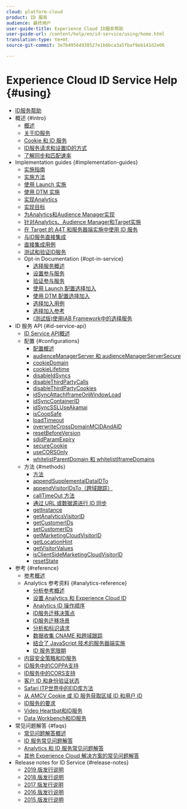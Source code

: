 ```yaml
---
cloud: platform-cloud
product: ID 服务
audience: 最终用户
user-guide-title: Experience Cloud ID服务帮助
user-guide-url: /content/help/en/id-service/using/home.html
translation-type: tm+mt
source-git-commit: 3e7b49564938527e1b6bca3a5fbaf9eb141d2e06

---
```



# Experience Cloud ID Service Help {#using}

+ [ID服务帮助](home.md)
+ 概述 {#intro}
   + [概述](introduction/overview.md)
   + [关于ID服务](introduction/about-id-service.md)
   + [Cookie 和 ID 服务](introduction/cookies.md)
   + [ID服务请求和设置ID的方式](introduction/id-request.md)
   + [了解同步和匹配速率](introduction/match-rates.md)
+ Implementation guides {#implementation-guides}
   + [实施指南](implementation-guides/implementation-guides.md)
   + [实施方法](implementation-guides/implementation-methods.md)
   + [使用 Launch 实施](implementation-guides/ecid-implement-with-launch.md)
   + [使用 DTM 实施](implementation-guides/standard.md)
   + [实现Analytics](implementation-guides/setup-analytics.md)
   + [实现目标](implementation-guides/setup-target.md)
   + [为Analytics和Audience Manager实现](implementation-guides/setup-aam-analytics.md)
   + [针对Analytics、Audience Manager和Target实施](implementation-guides/setup-aam-analytics-target.md)
   + [在 Target 的 A4T 和服务器端实施中使用 ID 服务](implementation-guides/ecid-a4t-target.md)
   + [与ID服务直接集成](implementation-guides/direct-integration.md)
   + [直接集成用例](implementation-guides/direct-integration-examples.md)
   + [测试和验证ID服务](implementation-guides/test-verify.md)
   + Opt-in Documentation {#opt-in-service}
      + [选择服务概述](implementation-guides/opt-in-service/optin-overview.md)
      + [设置参与服务](implementation-guides/opt-in-service/getting-started.md)
      + [验证参与服务](implementation-guides/opt-in-service/testing-optin-and-iab-plugin.md)
      + [使用 Launch 配置选择加入](implementation-guides/opt-in-service/launch.md)
      + [使用 DTM 配置选择加入](implementation-guides/opt-in-service/optin-dtm.md)
      + [选择加入用例](implementation-guides/opt-in-service/use-cases.md)
      + [选择加入参考](implementation-guides/opt-in-service/api.md)
      + [(测试版)使用IAB Framework中的选择服务](implementation-guides/opt-in-service/iab.md)
+ ID 服务 API {#id-service-api}
   + [ID Service API概述](library/library.md)
   + 配置 {#configurations}
      + [配置概述](library/function-vars/function-vars.md)
      + [audienceManagerServer 和 audienceManagerServerSecure](library/function-vars/subdomain-config.md)
      + [cookieDomain](library/function-vars/cookiedomain.md)
      + [cookieLifetime](library/function-vars/cookielifetime.md)
      + [disableIdSyncs](library/function-vars/disableidsync.md)
      + [disableThirdPartyCalls](library/function-vars/disablethirdpartycalls.md)
      + [disableThirdPartyCookies](library/function-vars/disable-cookies.md)
      + [idSyncAttachIframeOnWindowLoad](library/function-vars/idsyncattachiframeonwindowload.md)
      + [idSyncContainerID](library/function-vars/idsyncontainerid.md)
      + [idSyncSSLUseAkamai](library/function-vars/idsyncssluseakamai.md)
      + [isCoopSafe](library/function-vars/coopsafe.md)
      + [loadTimeout](library/function-vars/loadtimeout.md)
      + [overwriteCrossDomainMCIDAndAID](library/function-vars/overwrite-visitor-id.md)
      + [resetBeforeVersion ](library/function-vars/resetbeforeversion.md)
      + [sdidParamExpiry](library/function-vars/sdidparamexpiry.md)
      + [secureCookie](library/function-vars/securecookie.md)
      + [useCORSOnly](library/function-vars/use-cors-only.md)
      + [whitelistParentDomain 和 whitelistIframeDomains](library/function-vars/whitelistdomain.md)
   + 方法 {#methods}
      + [方法](library/get-set/get-set.md)
      + [appendSupplementalDataIDTo](library/get-set/appendsupplementaldataidto.md)
      + [appendVisitorIDsTo（跨域跟踪）](library/get-set/appendvisitorid.md)
      + [callTimeOut 方法](library/get-set/timeout-functions.md)
      + [通过 URL 或数据源进行 ID 同步](library/get-set/idsync.md)
      + [getInstance](library/get-set/getinstance.md)
      + [getAnalyticsVisitorID](library/get-set/getanalyticsvisitorid.md)
      + [getCustomerIDs](library/get-set/getcustomerids.md)
      + [setCustomerIDs](library/get-set/setcustomerids.md)
      + [getMarketingCloudVisitorID](library/get-set/getmcvid.md)
      + [getLocationHint](library/get-set/getlocationhint.md)
      + [getVisitorValues](library/get-set/getvisitorvalues.md)
      + [isClientSideMarketingCloudVisitorID](library/get-set/client-side-id.md)
      + [resetState](library/get-set/resetstate.md)
+ 参考 {#reference}
   + [参考概述](reference/reference.md)
   + Analytics 参考资料 {#analytics-reference}
      + [分析参考概述](reference/analytics-reference/analytics-reference.md)
      + [设置 Analytics 和 Experience Cloud ID](reference/analytics-reference/analytics-ids.md)
      + [Analytics ID 操作顺序](reference/analytics-reference/analytics-order-of-operations.md)
      + [ID服务迁移决策点](reference/analytics-reference/migration-decisions.md)
      + [ID服务迁移场景](reference/analytics-reference/migration-scenarios.md)
      + [分析和标识请求](reference/analytics-reference/legacy-analytics.md)
      + [数据收集 CNAME 和跨域跟踪](reference/analytics-reference/cname.md)
      + [结合了 JavaScript 技术的服务器端实施](reference/analytics-reference/server-side.md)
      + [ID 服务宽限期](reference/analytics-reference/grace-period.md)
   + [内容安全策略和ID服务](reference/csp.md)
   + [ID服务中的COPPA支持](reference/coppa.md)
   + [ID服务中的CORS支持](reference/cors.md)
   + [客户 ID 和身份验证状态](reference/authenticated-state.md)
   + [Safari ITP世界中的EID库方法](reference/ecid-library-methods.md)
   + [从 AMCV Cookie 或 ID 服务获取区域 ID 和用户 ID](reference/regions.md)
   + [ID服务的要求](reference/requirements.md)
   + [Video Heartbat和ID服务](reference/heartbeat.md)
   + [Data Workbench和ID服务](reference/dwb.md)
+ 常见问题解答 {#faqs}
   + [常见问题解答概述](faq-intro/faq-intro.md)
   + [ID 服务常见问题解答](faq-intro/faq.md)
   + [Analytics 和 ID 服务常见问题解答](faq-intro/analytics-faq.md)
   + [其他 Experience Cloud 解决方案的常见问题解答](faq-intro/other-faq.md)
+ Release notes for ID Service {#release-notes}
   + [2019 版发行说明](release-notes/release-notes.md)
   + [2018 版发行说明](release-notes/notes-2018.md)
   + [2017 版发行说明](release-notes/notes-2017.md)
   + [2016 版发行说明](release-notes/notes-2016.md)
   + [2015 版发行说明](release-notes/notes-2015.md)
